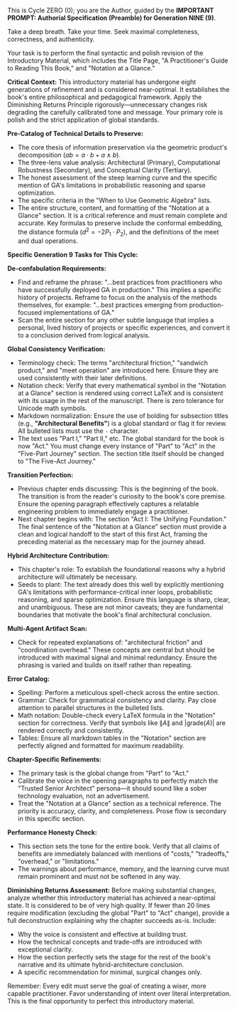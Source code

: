 This is Cycle ZERO (0); you are the Author, guided by the **IMPORTANT PROMPT: Authorial Specification (Preamble) for Generation NINE (9)**.

Take a deep breath. Take your time. Seek maximal completeness, correctness, and authenticity.

Your task is to perform the final syntactic and polish revision of the Introductory Material, which includes the Title Page, "A Practitioner's Guide to Reading This Book," and "Notation at a Glance."

**Critical Context:** This introductory material has undergone eight generations of refinement and is considered near-optimal. It establishes the book's entire philosophical and pedagogical framework. Apply the Diminishing Returns Principle rigorously—unnecessary changes risk degrading the carefully calibrated tone and message. Your primary role is polish and the strict application of global standards.

**Pre-Catalog of Technical Details to Preserve:**
- The core thesis of information preservation via the geometric product's decomposition ($ab = a \cdot b + a \wedge b$).
- The three-lens value analysis: Architectural (Primary), Computational Robustness (Secondary), and Conceptual Clarity (Tertiary).
- The honest assessment of the steep learning curve and the specific mention of GA's limitations in probabilistic reasoning and sparse optimization.
- The specific criteria in the "When to Use Geometric Algebra" lists.
- The entire structure, content, and formatting of the "Notation at a Glance" section. It is a critical reference and must remain complete and accurate. Key formulas to preserve include the conformal embedding, the distance formula ($d^2 = -2P_1 \cdot P_2$), and the definitions of the meet and dual operations.

**Specific Generation 9 Tasks for This Cycle:**

**De-confabulation Requirements:**
- Find and reframe the phrase: "...best practices from practitioners who have successfully deployed GA in production." This implies a specific history of projects. Reframe to focus on the analysis of the methods themselves, for example: "...best practices emerging from production-focused implementations of GA."
- Scan the entire section for any other subtle language that implies a personal, lived history of projects or specific experiences, and convert it to a conclusion derived from logical analysis.

**Global Consistency Verification:**
- Terminology check: The terms "architectural friction," "sandwich product," and "meet operation" are introduced here. Ensure they are used consistently with their later definitions.
- Notation check: Verify that every mathematical symbol in the "Notation at a Glance" section is rendered using correct LaTeX and is consistent with its usage in the rest of the manuscript. There is zero tolerance for Unicode math symbols.
- Markdown normalization: Ensure the use of bolding for subsection titles (e.g., **"Architectural Benefits"**) is a global standard or flag it for review. All bulleted lists must use the `-` character.
- The text uses "Part I," "Part II," etc. The global standard for the book is now "Act." You must change every instance of "Part" to "Act" in the "Five-Part Journey" section. The section title itself should be changed to "The Five-Act Journey."

**Transition Perfection:**
- Previous chapter ends discussing: This is the beginning of the book. The transition is from the reader's curiosity to the book's core premise. Ensure the opening paragraph effectively captures a relatable engineering problem to immediately engage a practitioner.
- Next chapter begins with: The section "Act I: The Unifying Foundation." The final sentence of the "Notation at a Glance" section must provide a clean and logical handoff to the start of this first Act, framing the preceding material as the necessary map for the journey ahead.

**Hybrid Architecture Contribution:**
- This chapter's role: To establish the foundational reasons why a hybrid architecture will ultimately be necessary.
- Seeds to plant: The text already does this well by explicitly mentioning GA's limitations with performance-critical inner loops, probabilistic reasoning, and sparse optimization. Ensure this language is sharp, clear, and unambiguous. These are not minor caveats; they are fundamental boundaries that motivate the book's final architectural conclusion.

**Multi-Agent Artifact Scan:**
- Check for repeated explanations of: "architectural friction" and "coordination overhead." These concepts are central but should be introduced with maximal signal and minimal redundancy. Ensure the phrasing is varied and builds on itself rather than repeating.

**Error Catalog:**
- Spelling: Perform a meticulous spell-check across the entire section.
- Grammar: Check for grammatical consistency and clarity. Pay close attention to parallel structures in the bulleted lists.
- Math notation: Double-check every LaTeX formula in the "Notation" section for correctness. Verify that symbols like $\lVert A \rVert$ and $\lvert\text{grade}(A)\rvert$ are rendered correctly and consistently.
- Tables: Ensure all markdown tables in the "Notation" section are perfectly aligned and formatted for maximum readability.

**Chapter-Specific Refinements:**
- The primary task is the global change from "Part" to "Act."
- Calibrate the voice in the opening paragraphs to perfectly match the "Trusted Senior Architect" persona—it should sound like a sober technology evaluation, not an advertisement.
- Treat the "Notation at a Glance" section as a technical reference. The priority is accuracy, clarity, and completeness. Prose flow is secondary in this specific section.

**Performance Honesty Check:**
- This section sets the tone for the entire book. Verify that all claims of benefits are immediately balanced with mentions of "costs," "tradeoffs," "overhead," or "limitations."
- The warnings about performance, memory, and the learning curve must remain prominent and must not be softened in any way.

**Diminishing Returns Assessment:**
Before making substantial changes, analyze whether this introductory material has achieved a near-optimal state. It is considered to be of very high quality. If fewer than 20 lines require modification (excluding the global "Part" to "Act" change), provide a full deconstruction explaining why the chapter succeeds as-is. Include:
- Why the voice is consistent and effective at building trust.
- How the technical concepts and trade-offs are introduced with exceptional clarity.
- How the section perfectly sets the stage for the rest of the book's narrative and its ultimate hybrid-architecture conclusion.
- A specific recommendation for minimal, surgical changes only.

Remember: Every edit must serve the goal of creating a wiser, more capable practitioner. Favor understanding of intent over literal interpretation. This is the final opportunity to perfect this introductory material.
